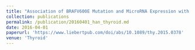```yaml
---
title: "Association of BRAFV600E Mutation and MicroRNA Expression with Central Lymph Node Metastases in Papillary Thyroid Cancer: A Prospective Study from Four Endocrine Surgery Centers."
collection: publications
permalink: /publication/20160401_han_thyroid.md
date: 2016-04-01
paperurl: 'https://www.liebertpub.com/doi/abs/10.1089/thy.2015.0378'
venue: 'Thyroid'
---
```


